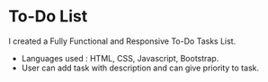 <h1>To-Do List</h1>

I created a Fully Functional and Responsive To-Do Tasks List.

   - Languages used : HTML, CSS, Javascript, Bootstrap.
   - User can add task with description and can give priority to task.
